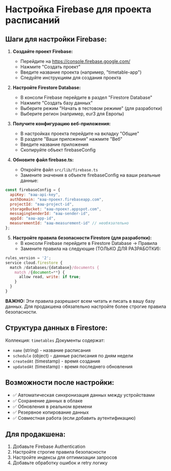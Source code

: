 # Настройка Firebase для проекта расписаний

## Шаги для настройки Firebase:

1. **Создайте проект Firebase:**
   - Перейдите на https://console.firebase.google.com/
   - Нажмите "Создать проект"
   - Введите название проекта (например, "timetable-app")
   - Следуйте инструкциям для создания проекта

2. **Настройте Firestore Database:**
   - В консоли Firebase перейдите в раздел "Firestore Database"
   - Нажмите "Создать базу данных"
   - Выберите режим "Начать в тестовом режиме" (для разработки)
   - Выберите регион (например, eur3 для Европы)

3. **Получите конфигурацию веб-приложения:**
   - В настройках проекта перейдите на вкладку "Общие"
   - В разделе "Ваши приложения" нажмите "Веб"
   - Введите название приложения
   - Скопируйте объект firebaseConfig

4. **Обновите файл firebase.ts:**
   - Откройте файл `src/lib/firebase.ts`
   - Замените значения в объекте firebaseConfig на ваши реальные данные:

```javascript
const firebaseConfig = {
  apiKey: "ваш-api-key",
  authDomain: "ваш-проект.firebaseapp.com",
  projectId: "ваш-project-id",
  storageBucket: "ваш-проект.appspot.com",
  messagingSenderId: "ваш-sender-id",
  appId: "ваш-app-id",
  measurementId: "ваш-measurement-id" // необязательно
};
```

5. **Настройте правила безопасности Firestore (для разработки):**
   - В консоли Firebase перейдите в Firestore Database -> Правила
   - Замените правила на следующие (ТОЛЬКО ДЛЯ РАЗРАБОТКИ):

```javascript
rules_version = '2';
service cloud.firestore {
  match /databases/{database}/documents {
    match /{document=**} {
      allow read, write: if true;
    }
  }
}
```

**ВАЖНО:** Эти правила разрешают всем читать и писать в вашу базу данных. 
Для продакшена обязательно настройте более строгие правила безопасности.

## Структура данных в Firestore:

Коллекция: `timetables`
Документы содержат:
- `name` (string) - название расписания
- `schedule` (object) - данные расписания по дням недели
- `createdAt` (timestamp) - время создания
- `updatedAt` (timestamp) - время последнего обновления

## Возможности после настройки:

- ✅ Автоматическая синхронизация данных между устройствами
- ✅ Сохранение данных в облаке
- ✅ Обновления в реальном времени
- ✅ Резервное копирование данных
- ✅ Совместная работа (если добавить аутентификацию)

## Для продакшена:

1. Добавьте Firebase Authentication
2. Настройте строгие правила безопасности
3. Настройте индексы для оптимизации запросов
4. Добавьте обработку ошибок и retry логику
